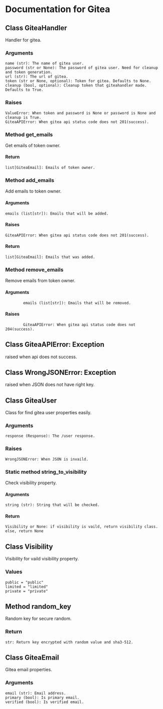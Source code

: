 # Documentation for Gitea

## Class GiteaHandler

Handler for gitea.

### Arguments

    name (str): The name of gitea user.  
    password (str or None): The password of gitea user. Need for cleanup and token generation.  
    url (str): The url of gitea.  
    token (str or None, optional): Token for gitea. Defaults to None.  
    cleanup (bool, optional): Cleanup token that giteahandler made. Defaults to True.  

### Raises

    ValueError: When token and password is None or password is None and cleanup is True.
    GiteaAPIError: When gitea api status code does not 201(success).

### Method get_emails

Get emails of token owner.

#### Return

    list[GiteaEmail]: Emails of token owner.

### Method add_emails

Add emails to token owner.

#### Arguments

    emails (list[str]): Emails that will be added.

#### Raises

    GiteaAPIError: When gitea api status code does not 201(success).

#### Return

    list[GiteaEmail]: Emails that was added.

### Method remove_emails

Remove emails from token owner.

#### Arguments

            emails (list[str]): Emails that will be removed.

#### Raises

            GiteaAPIError: When gitea api status code does not 204(success).

## Class GiteaAPIError: Exception

raised when api does not success.

## Class WrongJSONError: Exception

raised when JSON does not have right key.

## Class GiteaUser

Class for find gitea user properties easily.

### Arguments

    response (Response): The /user response.

### Raises

    WrongJSONError: When JSON is invaild.

### Static method string_to_visibility

Check visibility property.

#### Arguments

    string (str): String that will be checked.

#### Return

    Visibility or None: if visibility is vaild, return visibility class. else, return None

## Class Visibility

Visibility for vaild visibility property.

### Values

    public = "public"
    limited = "limited"
    private = "private"

## Method random_key

Random key for secure random.

### Return

    str: Return key encrypted with random value and sha3-512.

## Class GiteaEmail

Gitea email properties.

### Arguments

    email (str): Email address.
    primary (bool): Is primary email.
    verified (bool): Is verified email.
